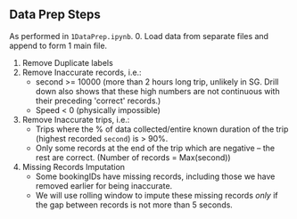 ## Data Prep Steps
As performed in `1DataPrep.ipynb`. 
0.  Load data from separate files and append to form 1 main file. 
1.	Remove Duplicate labels
2.	Remove Inaccurate records, i.e.:
    - second >= 10000 (more than 2 hours long trip, unlikely in SG. Drill down also shows that these high numbers are not continuous with their preceding 'correct' records.)
    - Speed < 0 (physically impossible)
3. Remove Inaccurate trips, i.e.:
    - Trips where the % of data collected/entire known duration of the trip (highest recorded `second`) is > 90%. 
    - Only some records at the end of the trip which are negative – the rest are correct. (Number of records = Max(second)) 
4.	Missing Records Imputation
    - Some bookingIDs have missing records, including those we have removed earlier for being inaccurate. 
    - We will use rolling window to impute these missing records *only* if the gap between records is not more than 5 seconds. 